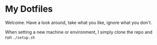 # My Dotfiles

Welcome. Have a look around, take what you like, ignore what you don't.

When setting a new machine or environment, I simply clone the repo and run `./setup.sh`
